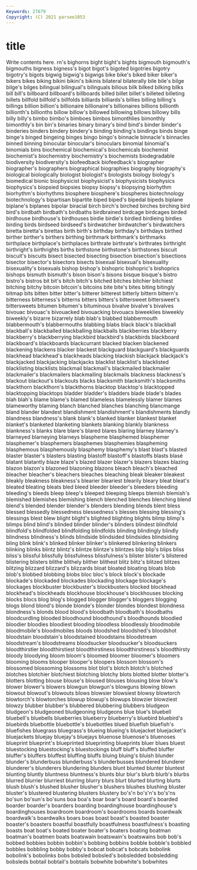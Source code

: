 ```yaml
---
Keywords: 27679
Copyright: (C) 2021 parsee1053
---
```


# title

Write contents here.
rn's bighorns bight bight's
bights bigmouth bigmouth's bigmouths bigness bigness's bigot bigot's bigoted bigotries
bigotry bigotry's bigots bigwig bigwig's bigwigs bike bike's biked biker
biker's bikers bikes biking bikini bikini's bikinis bilateral bilaterally bile
bile's bilge bilge's bilges bilingual bilingual's bilinguals bilious bilk bilked
bilking bilks bill bill's billboard billboard's billboards billed billet billet's
billeted billeting billets billfold billfold's billfolds billiards billiards's billies billing
billing's billings billion billion's billionaire billionaire's billionaires billions billionth billionth's
billionths billow billow's billowed billowing billows billowy bills billy billy's
bimbo bimbo's bimboes bimbos bimonthlies bimonthly bimonthly's bin bin's binaries
binary binary's bind bind's binder binder's binderies binders bindery bindery's
binding binding's bindings binds binge binge's binged bingeing binges bingo
bingo's binnacle binnacle's binnacles binned binning binocular binocular's binoculars binomial
binomial's binomials bins biochemical biochemical's biochemicals biochemist biochemist's biochemistry biochemistry's
biochemists biodegradable biodiversity biodiversity's biofeedback biofeedback's biographer biographer's biographers biographical
biographies biography biography's biological biologically biologist biologist's biologists biology biology's
biomedical bionic biophysicist biophysicist's biophysicists biophysics biophysics's biopsied biopsies biopsy
biopsy's biopsying biorhythm biorhythm's biorhythms biosphere biosphere's biospheres biotechnology biotechnology's
bipartisan bipartite biped biped's bipedal bipeds biplane biplane's biplanes bipolar
biracial birch birch's birched birches birching bird bird's birdbath birdbath's
birdbaths birdbrained birdcage birdcages birded birdhouse birdhouse's birdhouses birdie birdie's
birdied birdieing birdies birding birds birdseed birdseed's birdwatcher birdwatcher's birdwatchers
biretta biretta's birettas birth birth's birthday birthday's birthdays birthed birther
birther's birthers birthing birthmark birthmark's birthmarks birthplace birthplace's birthplaces birthrate
birthrate's birthrates birthright birthright's birthrights births birthstone birthstone's birthstones biscuit
biscuit's biscuits bisect bisected bisecting bisection bisection's bisections bisector bisector's
bisectors bisects bisexual bisexual's bisexuality bisexuality's bisexuals bishop bishop's bishopric
bishopric's bishoprics bishops bismuth bismuth's bison bison's bisons bisque bisque's
bistro bistro's bistros bit bit's bitch bitch's bitched bitches bitchier
bitchiest bitching bitchy bitcoin bitcoin's bitcoins bite bite's bites biting
bitingly bitmap bits bitten bitter bitter's bitterer bitterest bitterly bittern
bittern's bitterness bitterness's bitterns bitters bitters's bittersweet bittersweet's bittersweets bitumen
bitumen's bituminous bivalve bivalve's bivalves bivouac bivouac's bivouacked bivouacking bivouacs
biweeklies biweekly biweekly's bizarre bizarrely blab blab's blabbed blabbermouth blabbermouth's
blabbermouths blabbing blabs black black's blackball blackball's blackballed blackballing blackballs
blackberries blackberry blackberry's blackberrying blackbird blackbird's blackbirds blackboard blackboard's blackboards
blackcurrant blacked blacken blackened blackening blackens blacker blackest blackguard blackguard's
blackguards blackhead blackhead's blackheads blacking blackish blackjack blackjack's blackjacked blackjacking
blackjacks blacklist blacklist's blacklisted blacklisting blacklists blackmail blackmail's blackmailed blackmailer
blackmailer's blackmailers blackmailing blackmails blackness blackness's blackout blackout's blackouts blacks
blacksmith blacksmith's blacksmiths blackthorn blackthorn's blackthorns blacktop blacktop's blacktopped blacktopping
blacktops bladder bladder's bladders blade blade's blades blah blah's blame
blame's blamed blameless blamelessly blamer blames blameworthy blaming blanch blanched
blanches blanching blancmange bland blander blandest blandishment blandishment's blandishments blandly
blandness blandness's blank blank's blanked blanker blankest blanket blanket's blanketed
blanketing blankets blanking blankly blankness blankness's blanks blare blare's blared
blares blaring blarney blarney's blarneyed blarneying blarneys blaspheme blasphemed blasphemer
blasphemer's blasphemers blasphemes blasphemies blaspheming blasphemous blasphemously blasphemy blasphemy's blast
blast's blasted blaster blaster's blasters blasting blastoff blastoff's blastoffs blasts
blasé blatant blatantly blaze blaze's blazed blazer blazer's blazers blazes
blazing blazon blazon's blazoned blazoning blazons bleach bleach's bleached bleacher
bleacher's bleachers bleaches bleaching bleak bleaker bleakest bleakly bleakness bleakness's
blearier bleariest blearily bleary bleat bleat's bleated bleating bleats bled
bleed bleeder bleeder's bleeders bleeding bleeding's bleeds bleep bleep's bleeped
bleeping bleeps blemish blemish's blemished blemishes blemishing blench blenched blenches
blenching blend blend's blended blender blender's blenders blending blends blent
bless blessed blessedly blessedness blessedness's blesses blessing blessing's blessings blest
blew blight blight's blighted blighting blights blimp blimp's blimps blind
blind's blinded blinder blinder's blinders blindest blindfold blindfold's blindfolded blindfolding
blindfolds blinding blindingly blindly blindness blindness's blinds blindside blindsided blindsides
blindsiding bling blink blink's blinked blinker blinker's blinkered blinkering blinkers
blinking blinks blintz blintz's blintze blintze's blintzes blip blip's blips
bliss bliss's blissful blissfully blissfulness blissfulness's blister blister's blistered blistering
blisters blithe blithely blither blithest blitz blitz's blitzed blitzes blitzing
blizzard blizzard's blizzards bloat bloated bloating bloats blob blob's blobbed
blobbing blobs bloc bloc's block block's blockade blockade's blockaded blockades
blockading blockage blockage's blockages blockbuster blockbuster's blockbusters blocked blockhead blockhead's
blockheads blockhouse blockhouse's blockhouses blocking blocks blocs blog blog's blogged
blogger blogger's bloggers blogging blogs blond blond's blonde blonde's blonder
blondes blondest blondness blondness's blonds blood blood's bloodbath bloodbath's bloodbaths
bloodcurdling blooded bloodhound bloodhound's bloodhounds bloodied bloodier bloodies bloodiest blooding
bloodless bloodlessly bloodmobile bloodmobile's bloodmobiles bloods bloodshed bloodshed's bloodshot bloodstain
bloodstain's bloodstained bloodstains bloodstream bloodstream's bloodstreams bloodsucker bloodsucker's bloodsuckers bloodthirstier
bloodthirstiest bloodthirstiness bloodthirstiness's bloodthirsty bloody bloodying bloom bloom's bloomed bloomer
bloomer's bloomers blooming blooms blooper blooper's bloopers blossom blossom's blossomed
blossoming blossoms blot blot's blotch blotch's blotched blotches blotchier blotchiest
blotching blotchy blots blotted blotter blotter's blotters blotting blouse blouse's
bloused blouses blousing blow blow's blower blower's blowers blowgun blowgun's
blowguns blowing blown blowout blowout's blowouts blows blowsier blowsiest blowsy
blowtorch blowtorch's blowtorches blowup blowup's blowups blowzier blowziest blowzy blubber
blubber's blubbered blubbering blubbers bludgeon bludgeon's bludgeoned bludgeoning bludgeons blue
blue's bluebell bluebell's bluebells blueberries blueberry blueberry's bluebird bluebird's bluebirds
bluebottle bluebottle's bluebottles blued bluefish bluefish's bluefishes bluegrass bluegrass's blueing
blueing's bluejacket bluejacket's bluejackets bluejay bluejay's bluejays bluenose bluenose's bluenoses
blueprint blueprint's blueprinted blueprinting blueprints bluer blues bluest bluestocking bluestocking's
bluestockings bluff bluff's bluffed bluffer bluffer's bluffers bluffest bluffing bluffs
bluing bluing's bluish blunder blunder's blunderbuss blunderbuss's blunderbusses blundered blunderer
blunderer's blunderers blundering blunders blunt blunted blunter bluntest blunting bluntly
bluntness bluntness's blunts blur blur's blurb blurb's blurbs blurred blurrier
blurriest blurring blurry blurs blurt blurted blurting blurts blush blush's
blushed blusher blusher's blushers blushes blushing bluster bluster's blustered blustering
blusters blustery bo's'n bo's'n's bo's'ns bo'sun bo'sun's bo'suns boa boa's
boar boar's board board's boarded boarder boarder's boarders boarding boardinghouse
boardinghouse's boardinghouses boardroom boardroom's boardrooms boards boardwalk boardwalk's boardwalks boars
boas boast boast's boasted boaster boaster's boasters boastful boastfully boastfulness
boastfulness's boasting boasts boat boat's boated boater boater's boaters boating
boatman boatman's boatmen boats boatswain boatswain's boatswains bob bob's bobbed
bobbies bobbin bobbin's bobbing bobbins bobble bobble's bobbled bobbles bobbling
bobby bobby's bobcat bobcat's bobcats bobolink bobolink's bobolinks bobs bobsled
bobsled's bobsledded bobsledding bobsleds bobtail bobtail's bobtails bobwhite bobwhite's bobwhites
